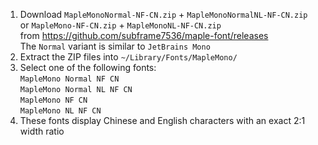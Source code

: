 1. Download `MapleMonoNormal-NF-CN.zip` + `MapleMonoNormalNL-NF-CN.zip`  
   or `MapleMono-NF-CN.zip` + `MapleMonoNL-NF-CN.zip`  
   from https://github.com/subframe7536/maple-font/releases  
   The `Normal` variant is similar to `JetBrains Mono`  
2. Extract the ZIP files into `~/Library/Fonts/MapleMono/`
3. Select one of the following fonts:  
   `MapleMono Normal NF CN`  
   `MapleMono Normal NL NF CN`  
   `MapleMono NF CN`  
   `MapleMono NL NF CN`  
4. These fonts display Chinese and English characters with an exact 2:1 width ratio
